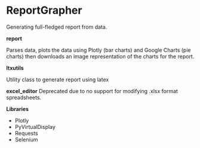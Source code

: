 ReportGrapher
======

Generating full-fledged report from data.

**report**

Parses data, plots the data using Plotly (bar charts)
and Google Charts (pie charts) then downloads an image
representation of the charts for the report.

**ltxutils**

Utility class to generate report using latex

**excel_editor**
Deprecated due to no support for modifying .xlsx format
spreadsheets. 


**Libraries**

* Plotly
* PyVirtualDisplay
* Requests
* Selenium